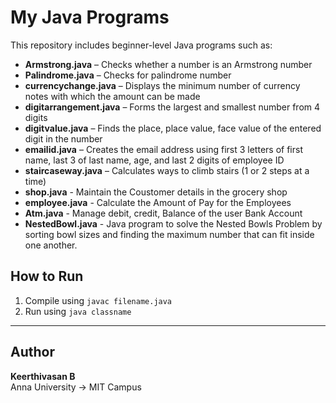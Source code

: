 
# My Java Programs

This repository includes beginner-level Java programs such as:

- **Armstrong.java** – Checks whether a number is an Armstrong number  
- **Palindrome.java** – Checks for palindrome number  
- **currencychange.java** – Displays the minimum number of currency notes with which the amount can be made  
- **digitarrangement.java** – Forms the largest and smallest number from 4 digits  
- **digitvalue.java** – Finds the place, place value, face value of the entered digit in the number  
- **emailid.java** – Creates the email address using first 3 letters of first name, last 3 of last name, age, and last 2 digits of employee ID  
- **staircaseway.java** – Calculates ways to climb stairs (1 or 2 steps at a time)
- **shop.java** - Maintain the Coustomer details in the grocery shop
- **employee.java** - Calculate the Amount of Pay for the Employees
- **Atm.java** - Manage debit, credit, Balance of the user Bank Account
- **NestedBowl.java** - Java program to solve the Nested Bowls Problem by sorting bowl sizes and finding the maximum number that can fit inside one another.

## How to Run

1. Compile using `javac filename.java`  
2. Run using `java classname`

---

## Author

**Keerthivasan B**  
Anna University → MIT Campus

